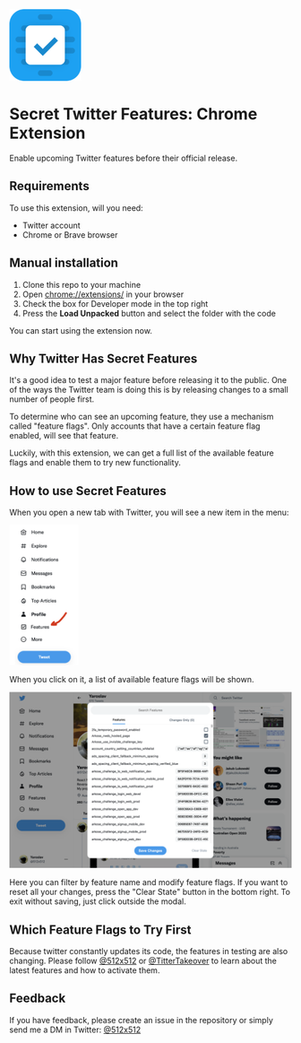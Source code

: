 <img src="./docs/logo.png" height="128">

# Secret Twitter Features: Chrome Extension
Enable upcoming Twitter features before their official release.

## Requirements
To use this extension, will you need:
* Twitter account
* Chrome or Brave browser


## Manual installation
1. Clone this repo to your machine
2. Open [chrome://extensions/](chrome://extensions/) in your browser
3. Check the box for Developer mode in the top right
4. Press the __Load Unpacked__ button and select the folder with the code

You can start using the extension now.

## Why Twitter Has Secret Features
It's a good idea to test a major feature before releasing it to the public. One of the ways the Twitter team is doing this is by releasing changes to a small number of people first.

To determine who can see an upcoming feature, they use a mechanism called "feature flags". Only accounts that have a certain feature flag enabled, will see that feature.

Luckily, with this extension, we can get a full list of the available feature flags and enable them to try new functionality. 

## How to use Secret Features
When you open a new tab with Twitter, you will see a new item in the menu:

<img src="./docs/menu.png" height="250">

When you click on it, a list of available feature flags will be shown. 

<img src="./docs/features.png" width="600">

Here you can filter by feature name and modify feature flags. If you want to reset all your changes, press the "Clear State" button in the bottom right. To exit without saving, just click outside the modal.

## Which Feature Flags to Try First
Because twitter constantly updates its code, the features in testing are also changing. Please follow [@512x512](https://twitter.com/512x512) or [@TitterTakeover](https://twitter.com/TitterTakeover) to learn about the latest features and how to activate them.

## Feedback
If you have feedback, please create an issue in the repository or simply send me a DM in Twitter: [@512x512](https://twitter.com/512x512)
